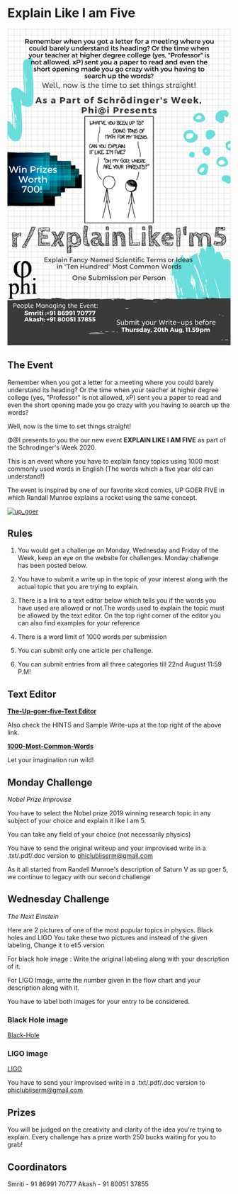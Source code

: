 
# Explain Like I am Five

![ELI5poster](ELI5.png)

## The Event

Remember when you got a letter for a meeting where you could barely understand its heading?
Or the time when your teacher at higher degree college (yes, "Professor" is not allowed, xP) sent you a paper to read and even the short opening made you go crazy with you having to search up the words?

Well, now is the time to set things straight!

Φ@I presents to you the our new event **EXPLAIN LIKE I AM FIVE** as part of the Schrodinger's Week 2020.

This is an event where you have to explain fancy topics  using 1000 most commonly used words in English (The words which a five year old can understand!)

The event is inspired by one of our favorite xkcd comics, UP GOER FIVE in which Randall Munroe explains a rocket using the same concept.

[![up_goer](https://imgs.xkcd.com/comics/up_goer_five.png)](https://imgs.xkcd.com/comics/up_goer_five.png)

## Rules

1. You would get a challenge on Monday, Wednesday and Friday of the Week, keep an eye on the website for challenges. Monday challenge has been posted below.

2. You have to submit a write up in the topic of your interest along with the actual topic that you are trying to explain.

3. There is a link to a text editor below which tells you if the words you have used are allowed or not.The words used to explain the topic must be allowed by the text editor. On the top right corner of the editor you can also find examples for your reference

4. There is a word limit of 1000 words per submission

5. You can submit only one article per challenge.

6. You can submit entries from all three categories till 22nd August 11:59 P.M!

## Text Editor

**[The-Up-goer-five-Text Editor](https://splasho.com/upgoer5)**

Also check the HINTS and Sample Write-ups at the top right of the above link.

**[1000-Most-Common-Words](/schrodinger-week/1000words)**

Let your imagination run wild!

## Monday Challenge

*Nobel Prize Improvise*

You have to select the Nobel prize 2019 winning research topic in any subject of your choice and explain it like I am 5.

You can take any field of your choice (not necessarily physics)

You have to send the original writeup and your improvised write in a .txt/.pdf/.doc version to phiclubiiserm@gmail.com

As it all started from Randell Munroe's description of Saturn V as up goer 5, we continue to legacy with our second challenge

## Wednesday Challenge

*The Next Einstein*

Here are 2 pictures of one of the most popular topics in physics.
Black holes and LIGO
You take these two pictures and instead of the given labeling, Change it to eli5 version


For black hole image :
Write the original labeling along with your description of it.

For LIGO Image, write the number given in the flow chart and your description along with it.

You have to label both images for your entry to be considered.

### Black Hole image
[Black-Hole](eli5bh.jpg)

### LIGO image
[LIGO](eli5LIGO.jpg)


You have to send your improvised write in a .txt/.pdf/.doc version to phiclubiiserm@gmail.com

## Prizes
You will be judged on the creativity and clarity of the idea you're trying to explain.
Every challenge has a prize worth 250 bucks waiting for you to grab!

## Coordinators

Smriti - 91 86991 70777
Akash  - 91 80051 37855
